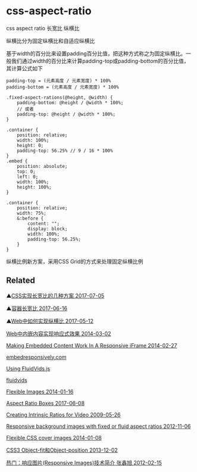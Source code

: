 # css-aspect-ratio

css aspect ratio 长宽比 纵横比

纵横比分为固定纵横比和自适应纵横比

基于width的百分比来设置padding百分比值，把这种方式称之为固定纵横比。一般我们通过width的百分比来计算padding-top或padding-bottom的百分比值，其计算公式如下

```
padding-top = (元素高度 / 元素宽度) * 100%
padding-bottom = (元素高度 / 元素宽度) * 100%
```

```less
.fixed-aspect-rations(@height, @width) {
    padding-bottom: @height / @width * 100%;
    // 或者
    padding-top: @height / @width * 100%;
}
```

```
.container {
    position: relative;
    width: 100%;
    height: 0;
    padding-top: 56.25% // 9 / 16 * 100%
}
.embed {
    position: absolute;
    top: 0;
    left: 0;
    width: 100%;
    height: 100%;
}
```

```
.container {
    position: relative;
    width: 75%;
    &:before {
        content: "";
        display: block;
        width: 100%;
        padding-top: 56.25%;
    }
}
```

纵横比例新方案，采用CSS Grid的方式来处理固定纵横比例


## Related

▲[CSS实现长宽比的几种方案 2017-07-05](https://www.w3cplus.com/css/aspect-ratio.html)

▲[容器长宽比 2017-06-16](https://www.w3cplus.com/css/aspect-ratio-boxes.html)

▲[Web中如何实现纵横比 2017-05-12](https://www.w3cplus.com/css/experiments-in-fixed-aspect-ratios.html)

[Web中内嵌内容实现响应式效果 2014-03-02](https://www.w3cplus.com/responsive/making-embedded-content-work-in-responsive-design.html)

[Making Embedded Content Work In A Responsive iFrame 2014-02-27](https://mobile.smashingmagazine.com/2014/02/making-embedded-content-work-in-responsive-design/)

[embedresponsively.com](http://embedresponsively.com/)

[Using FluidVids.js](https://gomakethings.com/using-fluidvids-js/)

[fluidvids](https://github.com/toddmotto/fluidvids/)

[Flexible Images 2014-01-16](https://www.w3cplus.com/css/flexible-images.html)

[Aspect Ratio Boxes 2017-06-08](https://css-tricks.com/aspect-ratio-boxes/)

[Creating Intrinsic Ratios for Video 2009-05-26](http://alistapart.com/article/creating-intrinsic-ratios-for-video)

[Responsive background images with fixed or fluid aspect ratios 2012-11-06](https://voormedia.com/blog/2012/11/responsive-background-images-with-fixed-or-fluid-aspect-ratios)

[Flexible CSS cover images 2014-01-08](http://nicolasgallagher.com/flexible-css-cover-images/)

[CSS3 Object-fit和Object-position 2013-12-02](https://www.w3cplus.com/css3/css3-object-fit-and-object-position-properties.html)

[热门：响应图片(Responsive Images)技术简介 张鑫旭 2012-02-15](http://www.zhangxinxu.com/wordpress/2012/02/responsive-images-introduce/)
